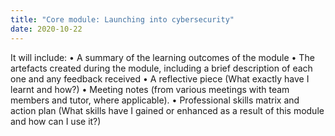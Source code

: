 ```yaml
---
title: "Core module: Launching into cybersecurity"
date: 2020-10-22
---
```


It will include:
	• A summary of the learning outcomes of the module
	• The artefacts created during the module, including a brief description of each one and any feedback received
	• A reflective piece (What exactly have I learnt and how?)
	• Meeting notes (from various meetings with team members and tutor, where applicable). 
	• Professional skills matrix and action plan (What skills have I gained or enhanced as a result of this module and how can I use it?)

